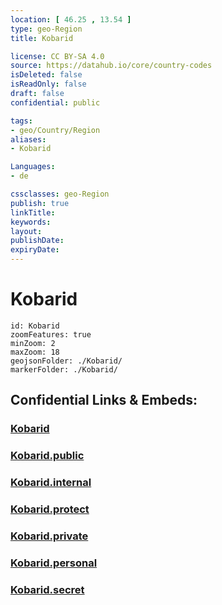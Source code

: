 ```yaml
---
location: [ 46.25 , 13.54 ] 
type: geo-Region
title: Kobarid

license: CC BY-SA 4.0
source: https://datahub.io/core/country-codes
isDeleted: false
isReadOnly: false
draft: false
confidential: public

tags:
- geo/Country/Region
aliases:
- Kobarid

Languages:
- de

cssclasses: geo-Region
publish: true
linkTitle: 
keywords: 
layout: 
publishDate: 
expiryDate: 
---
```


# Kobarid

```leaflet
id: Kobarid
zoomFeatures: true 
minZoom: 2 
maxZoom: 18
geojsonFolder: ./Kobarid/
markerFolder: ./Kobarid/
```


## Confidential Links & Embeds: 

### [Kobarid](/_Standards/Earth/Continent/Europe/Europe~Central/Slovenia/Regions~Slovenia/Goriška/counties~Goriška/Kobarid.md) 

### [Kobarid.public](/_public/Earth/Continent/Europe/Europe~Central/Slovenia/Regions~Slovenia/Goriška/counties~Goriška/Kobarid.public.md) 

### [Kobarid.internal](/_internal/Earth/Continent/Europe/Europe~Central/Slovenia/Regions~Slovenia/Goriška/counties~Goriška/Kobarid.internal.md) 

### [Kobarid.protect](/_protect/Earth/Continent/Europe/Europe~Central/Slovenia/Regions~Slovenia/Goriška/counties~Goriška/Kobarid.protect.md) 

### [Kobarid.private](/_private/Earth/Continent/Europe/Europe~Central/Slovenia/Regions~Slovenia/Goriška/counties~Goriška/Kobarid.private.md) 

### [Kobarid.personal](/_personal/Earth/Continent/Europe/Europe~Central/Slovenia/Regions~Slovenia/Goriška/counties~Goriška/Kobarid.personal.md) 

### [Kobarid.secret](/_secret/Earth/Continent/Europe/Europe~Central/Slovenia/Regions~Slovenia/Goriška/counties~Goriška/Kobarid.secret.md)

